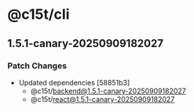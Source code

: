 # @c15t/cli

## 1.5.1-canary-20250909182027

### Patch Changes

- Updated dependencies [58851b3]
  - @c15t/backend@1.5.1-canary-20250909182027
  - @c15t/react@1.5.1-canary-20250909182027
